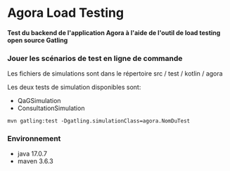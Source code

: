Agora Load Testing
====================
#### Test du backend de l'application Agora à l'aide de l'outil de load testing open source Gatling

### Jouer les scénarios de test en ligne de commande
Les fichiers de simulations sont dans le répertoire src / test / kotlin / agora

Les deux tests de simulation disponibles sont: 
- QaGSimulation
- ConsultationSimulation

```
mvn gatling:test -Dgatling.simulationClass=agora.NomDuTest
```

### Environnement

- java 17.0.7
- maven 3.6.3